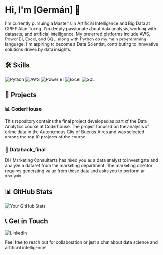# Hi, I'm [Germán] 👋

I'm currently pursuing a Master's in Artificial Intelligence and Big Data at CPIFP Alan Turing. I'm deeply passionate about data analysis, working with datasets, and artificial intelligence. My preferred platforms include AWS, Power BI, Excel, and SQL, along with Python as my main programming language. I'm aspiring to become a Data Scientist, contributing to innovative solutions driven by data insights.

## 🛠️ Skills
<p align="left"> <img src="https://img.shields.io/badge/Python-3776AB?style=for-the-badge&logo=python&logoColor=white" alt="Python"/> <img src="https://img.shields.io/badge/AWS-232F3E?style=for-the-badge&logo=amazon-aws&logoColor=white" alt="AWS"/> <img src="https://img.shields.io/badge/Power_BI-F2C811?style=for-the-badge&logo=power-bi&logoColor=black" alt="Power BI"/> <img src="https://img.shields.io/badge/Excel-217346?style=for-the-badge&logo=microsoft-excel&logoColor=white" alt="Excel"/> <img src="https://img.shields.io/badge/SQL-4479A1?style=for-the-badge&logo=postgresql&logoColor=white" alt="SQL"/> </p>

## 📂 Projects

### 📊 CoderHouse
This repository contains the final project developed as part of the Data Analytics course at Coderhouse. The project focused on the analysis of crime data in the Autonomous City of Buenos Aires and was selected among the top 10 projects of the course.

### 🤖 Datahack_final
DH Marketing Consultants has hired you as a data analyst to investigate and analyze a dataset from the marketing department. The marketing director requires generating value from these data and asks you to perform an analysis. 

## 📊 GitHub Stats
![Your GitHub Stats](https://github-readme-stats.vercel.app/api?username=germangarest&show_icons=true&theme=radical)

## 📞 Get in Touch
[![LinkedIn](https://img.shields.io/badge/LinkedIn-Connect-blue)](https://www.linkedin.com/in/germangarest)

Feel free to reach out for collaboration or just a chat about data science and artificial intelligence!
